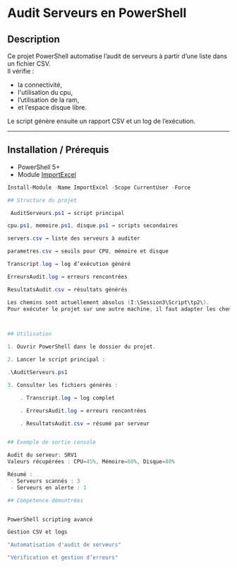 # Audit Serveurs en PowerShell

## Description
Ce projet PowerShell automatise l’audit de serveurs à partir d’une liste dans un fichier CSV.  
Il vérifie :
- la connectivité,
- l'utilisation du cpu,
- l’utilisation de la ram,
- et l’espace disque libre.  

Le script génère ensuite un rapport CSV et un log de l’exécution.

---

## Installation / Prérequis
- PowerShell 5+  
- Module [ImportExcel](https://www.powershellgallery.com/packages/ImportExcel)  

```powershell
Install-Module -Name ImportExcel -Scope CurrentUser -Force

## Structure du projet

 AuditServeurs.ps1 → script principal

cpu.ps1, memoire.ps1, disque.ps1 → scripts secondaires

servers.csv → liste des serveurs à auditer

parametres.csv → seuils pour CPU, mémoire et disque

Transcript.log → log d’exécution généré

ErreursAudit.log → erreurs rencontrées

ResultatsAudit.csv → résultats générés

Les chemins sont actuellement absolus (I:\Session3\Script\tp2\).
Pour exécuter le projet sur une autre machine, il faut adapter les chemins dans le script et placer les fichiers CSV et scripts secondaires au bon endroit.



## Utilisation

1. Ouvrir PowerShell dans le dossier du projet.

2. Lancer le script principal :

.\AuditServeurs.ps1

3. Consulter les fichiers générés :

    . Transcript.log → log complet

    . ErreursAudit.log → erreurs rencontrées

    . ResultatsAudit.csv → résumé par serveur


## Exemple de sortie console

Audit du serveur: SRV1
Valeurs récupérées : CPU=45%, Mémoire=60%, Disque=80%

Résumé :
 - Serveurs scannés : 3
 - Serveurs en alerte : 1

## Compétence démontrées 


PowerShell scripting avancé

Gestion CSV et logs

"Automatisation d'audit de serveurs"

"Vérification et gestion d’erreurs"
